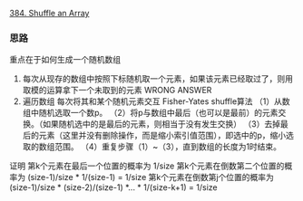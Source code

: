 [384. Shuffle an Array](https://leetcode.com/problems/shuffle-an-array/)

### 思路
重点在于如何生成一个随机数组

1. 每次从现存的数组中按照下标随机取一个元素，如果该元素已经取过了，则用取模的运算拿下一个未取到的元素
   WRONG ANSWER 
2. 遍历数组 每次将其和某个随机元素交互
Fisher-Yates shuffle算法 
（1）从数组中随机选取一个数p。
（2）将p与数组中最后（也可以是最前）的元素交换。（如果随机选中的是最后的元素，则相当于没有发生交换）
（3）去掉最后的元素（这里并没有删除操作，而是缩小索引值范围），即选中的p，缩小选取的数组范围。
（4）重复步骤（1）~（3），直到数组的长度为1时结束。

证明
第k个元素在最后一个位置的概率为 1/size
第k个元素在倒数第二个位置的概率为 (size-1)/size * 1/(size-1) = 1/size
第k个元素在倒数第j个位置的概率为 (size-1)/size * (size-2)/(size-1) *... * 1/(size-k+1) = 1/size
